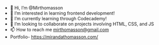 - 👋 Hi, I’m @Mirthomasson
- 👀 I’m interested in learning frontend development!
- 🌱 I’m currently learning through Codecademy!
- 💞️ I’m looking to collaborate on projects involving HTML, CSS, and JS
- 📫 How to reach me mirthomasson@gmail.com
- Portfolio- https://mirandathomasson.com/

<!---
Mirthomasson/Mirthomasson is a ✨ special ✨ repository because its `README.md` (this file) appears on your GitHub profile.
You can click the Preview link to take a look at your changes.
--->
